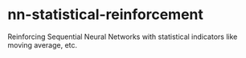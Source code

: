 # nn-statistical-reinforcement
Reinforcing Sequential Neural Networks with statistical indicators like moving average, etc.
